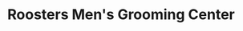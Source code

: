 ---
title: "Roosters Men's Grooming Center"
url: /reston/roosters-mens-grooming-center/
shop: hairdresser
---